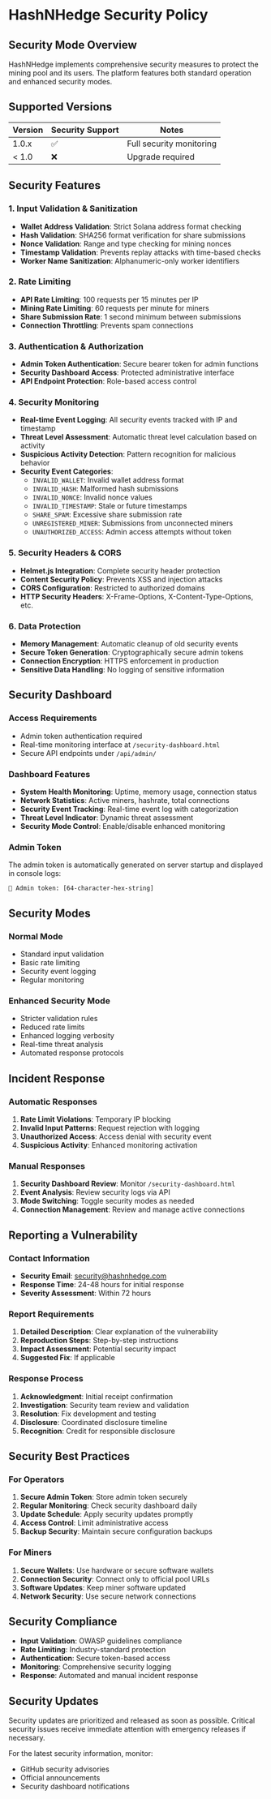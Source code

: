 # HashNHedge Security Policy

## Security Mode Overview

HashNHedge implements comprehensive security measures to protect the mining pool and its users. The platform features both standard operation and enhanced security modes.

## Supported Versions

| Version | Security Support   | Notes                    |
| ------- | ------------------ | ------------------------ |
| 1.0.x   | :white_check_mark: | Full security monitoring |
| < 1.0   | :x:                | Upgrade required         |

## Security Features

### 1. Input Validation & Sanitization
- **Wallet Address Validation**: Strict Solana address format checking
- **Hash Validation**: SHA256 format verification for share submissions
- **Nonce Validation**: Range and type checking for mining nonces
- **Timestamp Validation**: Prevents replay attacks with time-based checks
- **Worker Name Sanitization**: Alphanumeric-only worker identifiers

### 2. Rate Limiting
- **API Rate Limiting**: 100 requests per 15 minutes per IP
- **Mining Rate Limiting**: 60 requests per minute for miners
- **Share Submission Rate**: 1 second minimum between submissions
- **Connection Throttling**: Prevents spam connections

### 3. Authentication & Authorization
- **Admin Token Authentication**: Secure bearer token for admin functions
- **Security Dashboard Access**: Protected administrative interface
- **API Endpoint Protection**: Role-based access control

### 4. Security Monitoring
- **Real-time Event Logging**: All security events tracked with IP and timestamp
- **Threat Level Assessment**: Automatic threat level calculation based on activity
- **Suspicious Activity Detection**: Pattern recognition for malicious behavior
- **Security Event Categories**:
  - `INVALID_WALLET`: Invalid wallet address format
  - `INVALID_HASH`: Malformed hash submissions
  - `INVALID_NONCE`: Invalid nonce values
  - `INVALID_TIMESTAMP`: Stale or future timestamps
  - `SHARE_SPAM`: Excessive share submission rate
  - `UNREGISTERED_MINER`: Submissions from unconnected miners
  - `UNAUTHORIZED_ACCESS`: Admin access attempts without token

### 5. Security Headers & CORS
- **Helmet.js Integration**: Complete security header protection
- **Content Security Policy**: Prevents XSS and injection attacks
- **CORS Configuration**: Restricted to authorized domains
- **HTTP Security Headers**: X-Frame-Options, X-Content-Type-Options, etc.

### 6. Data Protection
- **Memory Management**: Automatic cleanup of old security events
- **Secure Token Generation**: Cryptographically secure admin tokens
- **Connection Encryption**: HTTPS enforcement in production
- **Sensitive Data Handling**: No logging of sensitive information

## Security Dashboard

### Access Requirements
- Admin token authentication required
- Real-time monitoring interface at `/security-dashboard.html`
- Secure API endpoints under `/api/admin/`

### Dashboard Features
- **System Health Monitoring**: Uptime, memory usage, connection status
- **Network Statistics**: Active miners, hashrate, total connections
- **Security Event Tracking**: Real-time event log with categorization
- **Threat Level Indicator**: Dynamic threat assessment
- **Security Mode Control**: Enable/disable enhanced monitoring

### Admin Token
The admin token is automatically generated on server startup and displayed in console logs:
```
🔐 Admin token: [64-character-hex-string]
```

## Security Modes

### Normal Mode
- Standard input validation
- Basic rate limiting
- Security event logging
- Regular monitoring

### Enhanced Security Mode
- Stricter validation rules
- Reduced rate limits
- Enhanced logging verbosity
- Real-time threat analysis
- Automated response protocols

## Incident Response

### Automatic Responses
1. **Rate Limit Violations**: Temporary IP blocking
2. **Invalid Input Patterns**: Request rejection with logging
3. **Unauthorized Access**: Access denial with security event
4. **Suspicious Activity**: Enhanced monitoring activation

### Manual Responses
1. **Security Dashboard Review**: Monitor `/security-dashboard.html`
2. **Event Analysis**: Review security logs via API
3. **Mode Switching**: Toggle security modes as needed
4. **Connection Management**: Review and manage active connections

## Reporting a Vulnerability

### Contact Information
- **Security Email**: security@hashnhedge.com
- **Response Time**: 24-48 hours for initial response
- **Severity Assessment**: Within 72 hours

### Report Requirements
1. **Detailed Description**: Clear explanation of the vulnerability
2. **Reproduction Steps**: Step-by-step instructions
3. **Impact Assessment**: Potential security impact
4. **Suggested Fix**: If applicable

### Response Process
1. **Acknowledgment**: Initial receipt confirmation
2. **Investigation**: Security team review and validation
3. **Resolution**: Fix development and testing
4. **Disclosure**: Coordinated disclosure timeline
5. **Recognition**: Credit for responsible disclosure

## Security Best Practices

### For Operators
1. **Secure Admin Token**: Store admin token securely
2. **Regular Monitoring**: Check security dashboard daily
3. **Update Schedule**: Apply security updates promptly
4. **Access Control**: Limit administrative access
5. **Backup Security**: Maintain secure configuration backups

### For Miners
1. **Secure Wallets**: Use hardware or secure software wallets
2. **Connection Security**: Connect only to official pool URLs
3. **Software Updates**: Keep miner software updated
4. **Network Security**: Use secure network connections

## Security Compliance

- **Input Validation**: OWASP guidelines compliance
- **Rate Limiting**: Industry-standard protection
- **Authentication**: Secure token-based access
- **Monitoring**: Comprehensive security logging
- **Response**: Automated and manual incident response

## Security Updates

Security updates are prioritized and released as soon as possible. Critical security issues receive immediate attention with emergency releases if necessary.

For the latest security information, monitor:
- GitHub security advisories
- Official announcements
- Security dashboard notifications
